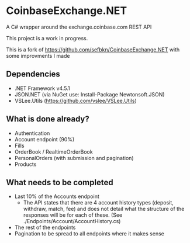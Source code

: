 # CoinbaseExchange.NET

A C# wrapper around the exchange.coinbase.com REST API

This project is a work in progress.

This is a fork of https://github.com/sefbkn/CoinbaseExchange.NET with some improvments I made



## Dependencies

* .NET Framework v4.5.1
* JSON.NET (via NuGet use: Install-Package Newtonsoft.JSON)
* VSLee.Utils (https://github.com/vslee/VSLee.Utils)


## What is done already?
* Authentication
* Account endpoint (90%)
* Fills
* OrderBook / RealtimeOrderBook
* PersonalOrders (with submission and pagination)
* Products

## What needs to be completed
* Last 10% of the Accounts endpoint
  * The API states that there are 4 account history types (deposit, withdraw, match, fee) and does not detail what the structure of the responses will be for each of these. (See ./Endpoints/Account/AccountHistory.cs)
* The rest of the endpoints
* Pagination to be spread to all endpoints where it makes sense